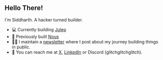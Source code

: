 ## Hello There!

I'm Siddharth. A hacker turned builder.

- 💻 Currently building [Julep](https://github.com/julep-ai/julep)
- 🔖 Previously built [Nous]([https://nous.fyi](https://brilliant-surface-462094-c4c392476.framer.app/))
- ✍🏽 I maintain a [newsletter](https://sidbin.substack.com/) where I post about my journey building things in public.
- 📱 You can reach me at [X](https://x.com/sidbing), [LinkedIn](https://www.linkedin.com/in/siddharth-balyan/) or Discord (glitchglitchglitch).
